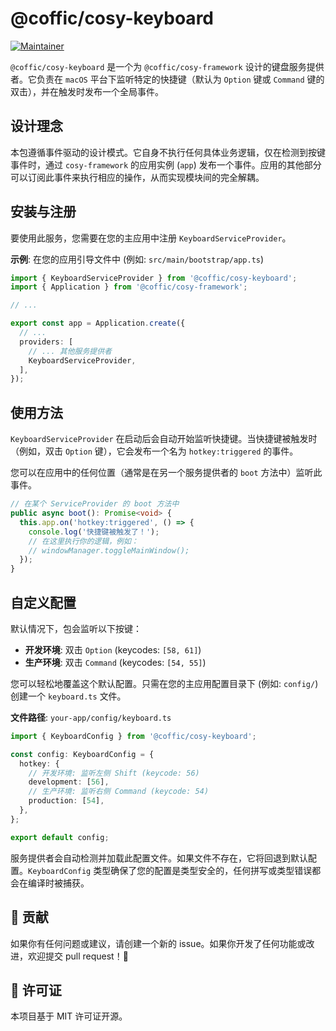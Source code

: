 # @coffic/cosy-keyboard

[![Maintainer](https://img.shields.io/badge/Maintainer-blue)](https://github.com/nookery)

`@coffic/cosy-keyboard` 是一个为 `@coffic/cosy-framework` 设计的键盘服务提供者。它负责在 `macOS` 平台下监听特定的快捷键（默认为 `Option` 键或 `Command` 键的双击），并在触发时发布一个全局事件。

## 设计理念

本包遵循事件驱动的设计模式。它自身不执行任何具体业务逻辑，仅在检测到按键事件时，通过 `cosy-framework` 的应用实例 (`app`) 发布一个事件。应用的其他部分可以订阅此事件来执行相应的操作，从而实现模块间的完全解耦。

## 安装与注册

要使用此服务，您需要在您的主应用中注册 `KeyboardServiceProvider`。

**示例**: 在您的应用引导文件中 (例如: `src/main/bootstrap/app.ts`)

```typescript
import { KeyboardServiceProvider } from '@coffic/cosy-keyboard';
import { Application } from '@coffic/cosy-framework';

// ...

export const app = Application.create({
  // ...
  providers: [
    // ... 其他服务提供者
    KeyboardServiceProvider,
  ],
});
```

## 使用方法

`KeyboardServiceProvider` 在启动后会自动开始监听快捷键。当快捷键被触发时（例如，双击 `Option` 键），它会发布一个名为 `hotkey:triggered` 的事件。

您可以在应用中的任何位置（通常是在另一个服务提供者的 `boot` 方法中）监听此事件。

```typescript
// 在某个 ServiceProvider 的 boot 方法中
public async boot(): Promise<void> {
  this.app.on('hotkey:triggered', () => {
    console.log('快捷键被触发了！');
    // 在这里执行你的逻辑，例如：
    // windowManager.toggleMainWindow();
  });
}
```

## 自定义配置

默认情况下，包会监听以下按键：

- **开发环境**: 双击 `Option` (keycodes: `[58, 61]`)
- **生产环境**: 双击 `Command` (keycodes: `[54, 55]`)

您可以轻松地覆盖这个默认配置。只需在您的主应用配置目录下 (例如: `config/`) 创建一个 `keyboard.ts` 文件。

**文件路径**: `your-app/config/keyboard.ts`

```typescript
import { KeyboardConfig } from '@coffic/cosy-keyboard';

const config: KeyboardConfig = {
  hotkey: {
    // 开发环境: 监听左侧 Shift (keycode: 56)
    development: [56],
    // 生产环境: 监听右侧 Command (keycode: 54)
    production: [54],
  },
};

export default config;
```

服务提供者会自动检测并加载此配置文件。如果文件不存在，它将回退到默认配置。`KeyboardConfig` 类型确保了您的配置是类型安全的，任何拼写或类型错误都会在编译时被捕获。

## 🤝 贡献

如果你有任何问题或建议，请创建一个新的 issue。如果你开发了任何功能或改进，欢迎提交 pull request！🙏

## 📝 许可证

本项目基于 MIT 许可证开源。
